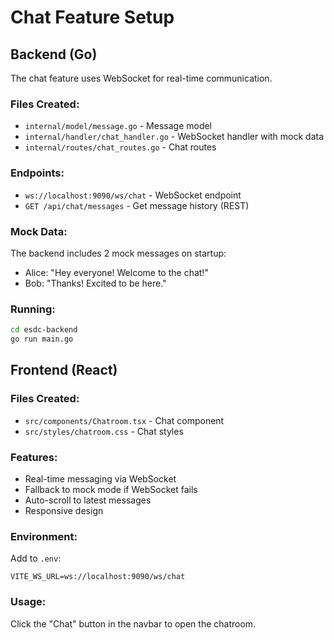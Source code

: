 # Chat Feature Setup

## Backend (Go)

The chat feature uses WebSocket for real-time communication.

### Files Created:
- `internal/model/message.go` - Message model
- `internal/handler/chat_handler.go` - WebSocket handler with mock data
- `internal/routes/chat_routes.go` - Chat routes

### Endpoints:
- `ws://localhost:9090/ws/chat` - WebSocket endpoint
- `GET /api/chat/messages` - Get message history (REST)

### Mock Data:
The backend includes 2 mock messages on startup:
- Alice: "Hey everyone! Welcome to the chat!"
- Bob: "Thanks! Excited to be here."

### Running:
```bash
cd esdc-backend
go run main.go
```

## Frontend (React)

### Files Created:
- `src/components/Chatroom.tsx` - Chat component
- `src/styles/chatroom.css` - Chat styles

### Features:
- Real-time messaging via WebSocket
- Fallback to mock mode if WebSocket fails
- Auto-scroll to latest messages
- Responsive design

### Environment:
Add to `.env`:
```
VITE_WS_URL=ws://localhost:9090/ws/chat
```

### Usage:
Click the "Chat" button in the navbar to open the chatroom.
